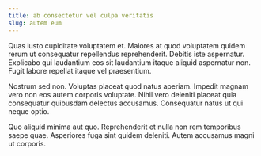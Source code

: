 ```yaml
---
title: ab consectetur vel culpa veritatis
slug: autem eum
---
```


Quas iusto cupiditate voluptatem et. Maiores at quod voluptatem quidem rerum ut consequatur repellendus reprehenderit. Debitis iste aspernatur. Explicabo qui laudantium eos sit laudantium itaque aliquid aspernatur non. Fugit labore repellat itaque vel praesentium.

Nostrum sed non. Voluptas placeat quod natus aperiam. Impedit magnam vero non eos autem corporis voluptate. Nihil vero deleniti placeat quia consequatur quibusdam delectus accusamus. Consequatur natus ut qui neque optio.

Quo aliquid minima aut quo. Reprehenderit et nulla non rem temporibus saepe quae. Asperiores fuga sint quidem deleniti. Autem accusamus magni ut corporis.

